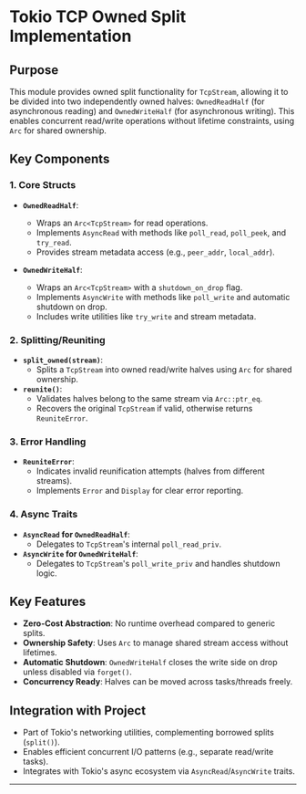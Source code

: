# Tokio TCP Owned Split Implementation

## Purpose
This module provides owned split functionality for `TcpStream`, allowing it to be divided into two independently owned halves: `OwnedReadHalf` (for asynchronous reading) and `OwnedWriteHalf` (for asynchronous writing). This enables concurrent read/write operations without lifetime constraints, using `Arc` for shared ownership.

## Key Components

### 1. Core Structs
- **`OwnedReadHalf`**: 
  - Wraps an `Arc<TcpStream>` for read operations.
  - Implements `AsyncRead` with methods like `poll_read`, `poll_peek`, and `try_read`.
  - Provides stream metadata access (e.g., `peer_addr`, `local_addr`).

- **`OwnedWriteHalf`**:
  - Wraps an `Arc<TcpStream>` with a `shutdown_on_drop` flag.
  - Implements `AsyncWrite` with methods like `poll_write` and automatic shutdown on drop.
  - Includes write utilities like `try_write` and stream metadata.

### 2. Splitting/Reuniting
- **`split_owned(stream)`**:
  - Splits a `TcpStream` into owned read/write halves using `Arc` for shared ownership.
- **`reunite()`**:
  - Validates halves belong to the same stream via `Arc::ptr_eq`.
  - Recovers the original `TcpStream` if valid, otherwise returns `ReuniteError`.

### 3. Error Handling
- **`ReuniteError`**:
  - Indicates invalid reunification attempts (halves from different streams).
  - Implements `Error` and `Display` for clear error reporting.

### 4. Async Traits
- **`AsyncRead` for `OwnedReadHalf`**:
  - Delegates to `TcpStream`'s internal `poll_read_priv`.
- **`AsyncWrite` for `OwnedWriteHalf`**:
  - Delegates to `TcpStream`'s `poll_write_priv` and handles shutdown logic.

## Key Features
- **Zero-Cost Abstraction**: No runtime overhead compared to generic splits.
- **Ownership Safety**: Uses `Arc` to manage shared stream access without lifetimes.
- **Automatic Shutdown**: `OwnedWriteHalf` closes the write side on drop unless disabled via `forget()`.
- **Concurrency Ready**: Halves can be moved across tasks/threads freely.

## Integration with Project
- Part of Tokio's networking utilities, complementing borrowed splits (`split()`).
- Enables efficient concurrent I/O patterns (e.g., separate read/write tasks).
- Integrates with Tokio's async ecosystem via `AsyncRead`/`AsyncWrite` traits.

---
